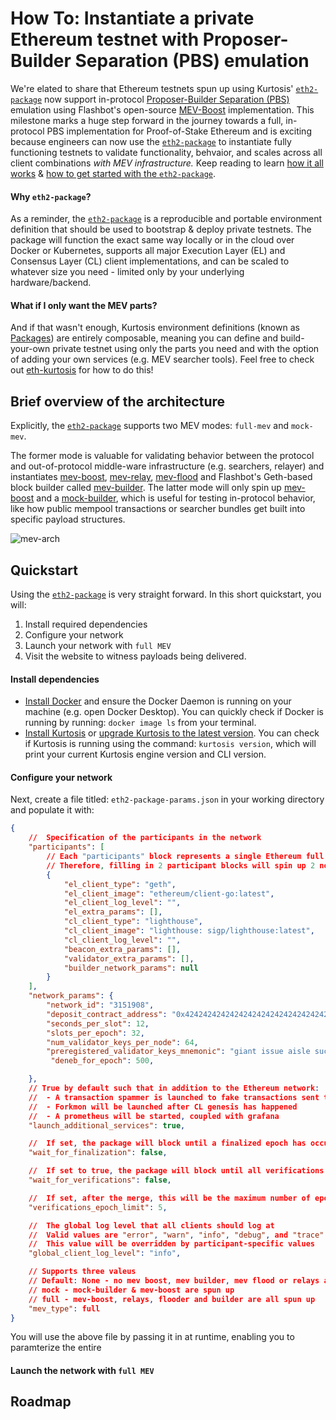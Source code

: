 # How To: Instantiate a private Ethereum testnet with Proposer-Builder Separation (PBS) emulation

We're elated to share that Ethereum testnets spun up using Kurtosis' [`eth2-package`](https://github.com/kurtosis-tech/eth2-package) now support in-protocol [Proposer-Builder Separation (PBS)](https://ethereum.org/en/roadmap/pbs/) emulation using Flashbot's open-source [MEV-Boost](https://boost.flashbots.net) implementation. This milestone marks a huge step forward in the journey towards a full, in-protocol PBS implementation for Proof-of-Stake Ethereum and is exciting because engineers can now use the [`eth2-package`](https://github.com/kurtosis-tech/eth2-package) to instantiate fully functioning testnets to validate functionality, behvaior, and scales across all client combinations *with MEV infrastructure.* Keep reading to learn [how it all works](#architecture--details) & [how to get started with the `eth2-package`](#quickstart).

#### Why `eth2-package`?
As a reminder, the [`eth2-package`](https://github.com/kurtosis-tech/eth2-package) is a reproducible and portable environment definition that should be used to bootstrap & deploy private testnets. The package will function the exact same way locally or in the cloud over Docker or Kubernetes, supports all major Execution Layer (EL) and Consensus Layer (CL) client implementations, and can be scaled to whatever size you need - limited only by your underlying hardware/backend.

#### What if I only want the MEV parts?
And if that wasn't enough, Kurtosis environment definitions (known as [Packages](https://docs.kurtosis.com/concepts-reference/packages/)) are entirely composable, meaning you can define and build-your-own private testnet using only the parts you need and with the option of adding your own services (e.g. MEV searcher tools). Feel free to check out [eth-kurtosis](https://github.com/kurtosis-tech/eth-kurtosis) for how to do this!

## Brief overview of the architecture
Explicitly, the [`eth2-package`](https://github.com/kurtosis-tech/eth2-package) supports two MEV modes: `full-mev` and `mock-mev`. 

The former mode is valuable for validating behavior between the protocol and out-of-protocol middle-ware infrastructure (e.g. searchers, relayer) and instantiates [mev-boost](https://github.com/flashbots/mev-boost), [mev-relay](https://github.com/flashbots/mev-boost-relay), [mev-flood](https://github.com/flashbots/mev-flood) and Flashbot's Geth-based block builder called [mev-builder](https://github.com/flashbots/builder). The latter mode will only spin up [mev-boost](https://github.com/flashbots/mev-boost) and a [mock-builder](https://github.com/marioevz/mock-builder), which is useful for testing in-protocol behavior, like how public mempool transactions or searcher bundles get built into specific payload structures.

![mev-arch](./assets/mev-infra-arch-diagram.png)

## Quickstart
Using the [`eth2-package`](https://github.com/kurtosis-tech/eth2-package) is very straight forward. In this short quickstart, you will:
1. Install required dependencies
2. Configure your network
3. Launch your network with `full MEV`
4. Visit the website to witness payloads being delivered.

#### Install dependencies
* [Install Docker](https://docs.docker.com/get-docker/) and ensure the Docker Daemon is running on your machine (e.g. open Docker Desktop). You can quickly check if Docker is running by running: `docker image ls` from your terminal.
* [Install Kurtosis](https://docs.kurtosis.com/install/#ii-install-the-cli) or [upgrade Kurtosis to the latest version](https://docs.kurtosis.com/upgrade). You can check if Kurtosis is running using the command: `kurtosis version`, which will print your current Kurtosis engine version and CLI version.

#### Configure your network
Next, create a file titled: `eth2-package-params.json` in your working directory and populate it with:
```json
{
    //  Specification of the participants in the network
    "participants": [
        // Each "participants" block represents a single Ethereum full node. 
        // Therefore, filling in 2 participant blocks will spin up 2 nodes
        {
            "el_client_type": "geth",
            "el_client_image": "ethereum/client-go:latest",
            "el_client_log_level": "",
            "el_extra_params": [],
            "cl_client_type": "lighthouse",
            "cl_client_image": "lighthouse: sigp/lighthouse:latest",
            "cl_client_log_level": "",
            "beacon_extra_params": [],
            "validator_extra_params": [],
            "builder_network_params": null
        }
    ],
    "network_params": {
        "network_id": "3151908",
        "deposit_contract_address": "0x4242424242424242424242424242424242424242",
        "seconds_per_slot": 12,
        "slots_per_epoch": 32,
        "num_validator_keys_per_node": 64,
        "preregistered_validator_keys_mnemonic": "giant issue aisle success illegal bike spike question tent bar rely arctic volcano long crawl hungry vocal artwork sniff fantasy very lucky have athlete",
         "deneb_for_epoch": 500,

    },
    // True by default such that in addition to the Ethereum network:
    //  - A transaction spammer is launched to fake transactions sent to the network
    //  - Forkmon will be launched after CL genesis has happened
    //  - A prometheus will be started, coupled with grafana
    "launch_additional_services": true,

    //  If set, the package will block until a finalized epoch has occurred.
    "wait_for_finalization": false,

    //  If set to true, the package will block until all verifications have passed
    "wait_for_verifications": false,

    //  If set, after the merge, this will be the maximum number of epochs wait for the verifications to succeed.
    "verifications_epoch_limit": 5,

    //  The global log level that all clients should log at
    //  Valid values are "error", "warn", "info", "debug", and "trace"
    //  This value will be overridden by participant-specific values
    "global_client_log_level": "info",

    // Supports three valeus
    // Default: None - no mev boost, mev builder, mev flood or relays are spun up
    // mock - mock-builder & mev-boost are spun up
    // full - mev-boost, relays, flooder and builder are all spun up
    "mev_type": full
}
```

You will use the above file by passing it in at runtime, enabling you to paramterize the entire 
#### Launch the network with `full MEV`

#### 

## Roadmap